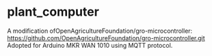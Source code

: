 # plant_computer

A modification ofOpenAgricultureFoundation/gro-microcontroller: https://github.com/OpenAgricultureFoundation/gro-microcontroller.git
Adopted for Arduino MKR WAN 1010 using MQTT protocol. 
 
